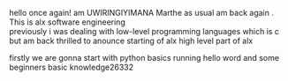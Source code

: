 hello once again!
am UWIRINGIYIMANA Marthe as usual 
am back again . This is alx software engineering  
previously i was dealing with low-level programming languages which is c 
but am back thrilled to anounce starting of alx high level part of alx


firstly we are gonna start with python basics 
running hello word and some beginners basic knowledge26332